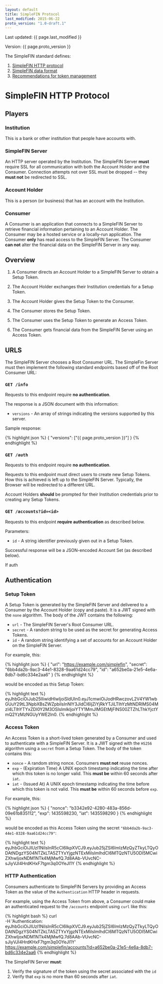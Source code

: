 ```yaml
---
layout: default
title: SimpleFIN Protocol
last_modified: 2015-06-22
proto_version: "1.0-draft.1"
---
```



Last updated: {{ page.last_modified }}

Version: {{ page.proto_version }}

The SimpleFIN standard defines:

1. [SimpleFIN HTTP protocol](#simplefin-http-protocol)
2. [SimpleFIN data format](#data-format)
3. [Recommendations for token management](#recommendations)


# SimpleFIN HTTP Protocol #

## Players ##

### Institution ###

This is a bank or other institution that people have accounts with.


### SimpleFIN Server ###

An HTTP server operated by the Institution.  The SimpleFIN Server **must** require SSL for all communication with both the Account Holder and the Consumer.  Connection attempts not over SSL must be dropped -- they **must not** be redirected to SSL.


### Account Holder ###

This is a person (or business) that has an account with the Institution.



### Consumer ###

A Consumer is an application that connects to a SimpleFIN Server to retrieve financial information pertaining to an Account Holder.  The Consumer may be a hosted service or a locally-run application.  The Consumer **only** has read access to the SimpleFIN Server.  The Consumer **can not** alter the financial data on the SimpleFIN Server in any way.


## Overview ##

1. A Consumer directs an Account Holder to a SimpleFIN Server to obtain a Setup Token.

2. The Account Holder exchanges their Institution credentials for a Setup Token.

3. The Account Holder gives the Setup Token to the Consumer.

4. The Consumer stores the Setup Token.

5. The Consumer uses the Setup Token to generate an Access Token.

6. The Consumer gets financial data from the SimpleFIN Server using an Access Token.


## URLS ##

The SimpleFIN Server chooses a Root Consumer URL.  The SimpleFin Server must then implement the following standard endpoints based off of the Root Consumer URL:

### `GET /info` ###

Requests to this endpoint require **no authentication**.

The response is a JSON document with this information:

- `versions` - An array of strings indicating the versions supported by this server.

Sample response:

{% highlight json %}
{
  "versions": ["{{ page.proto_version }}"]
}
{% endhighlight %}


### `GET /auth` ###

Requests to this endpoint require **no authentication**.

Requests to this endpoint must direct users to create new Setup Tokens.  How this is achieved is left up to the SimpleFIN Server.  Typically, the Browser will be redirected to a different URL.

Account Holders **should** be prompted for their Institution credentials prior to creating any Setup Tokens.

### `GET /accounts?id=<id>` ###

Requests to this endpoint **require authentication** as described below.

Parameters:

- `id` - A string identifier previously given out in a Setup Token.

Successful response will be a JSON-encoded Account Set (as described below).

If auth

## Authentication ##

### Setup Token ###

A Setup Token is generated by the SimpleFIN Server and delivered to a Consumer by the Account Holder (copy and paste).  It is a JWT signed with the `none` algorithm.  The body of the JWT contains the following:

- `url` - The SimpleFIN Server's Root Consumer URL.
- `secret` - A random string to be used as the secret for generating Access Tokens.
- `id` - A random string identifying a set of accounts for an Account Holder on the SimpleFIN Server.

For example, this:

{% highlight json %}
{
  "url": "https://example.com/simplefin",
  "secret": "6bb4da2b-9ac3-44e1-8328-9aa61d24cc79",
  "id": "a652be0a-21e5-4e6a-8db7-bd6c334e2aa6"
}
{% endhighlight %}

would be encoded as this Setup Token:

{% highlight text %}
eyJhbGciOiJub25lIiwidHlwIjoiSldUIn0.eyJ1cmwiOiJodHRwczovL2V4YW1wbGUuY29tL3NpbXBsZWZpbiIsInNlY3JldCI6IjZiYjRkYTJiLTlhYzMtNDRlMS04MzI4LTlhYTYxZDI0Y2M3OSIsImlkIjoiYTY1MmJlMGEtMjFlNS00ZTZhLThkYjctYmQ2YzMzNGUyYWE2In0.
{% endhighlight %}


### Access Token ###

An Access Token is a short-lived token generated by a Consumer and used to authenticate with a SimpleFIN Server.  It is a JWT signed with the `HS256` algorithm using a `secret` from a Setup Token.  The body of the token contains this:

- `nonce` - A random string nonce.  Consumers **must not** reuse nonces.
- `exp` - (Expiration Time) A UNIX epoch timestamp indicating the time after which this token is no longer valid.  This **must be** within 60 seconds after `iat`.
- `iat` - (Issued At) A UNIX epoch timestamp indicating the time before which this token is not valid.  This **must be** within 60 seconds before `exp`.

For example, this:

{% highlight json %}
{
  "nonce": "b3342e92-4280-483a-856d-09e61b835112",
  "exp": 1435598230,
  "iat": 1435598290
}
{% endhighlight %}

would be encoded as this Access Token using the secret `"6bb4da2b-9ac3-44e1-8328-9aa61d24cc79"`:

{% highlight text %}
eyJhbGciOiJIUzI1NiIsInR5cCI6IkpXVCJ9.eyJub25jZSI6ImIzMzQyZTkyLTQyODAtNDgzYS04NTZkLTA5ZTYxYjgzNTExMiIsImlhdCI6MTQzNTU5ODI5MCwiZXhwIjoxNDM1NTk4MjMwfQ.7d8AAb-VUvcNC-sJiyVJI4HrdKHxF7tgm3q0OYeJI1Y
{% endhighlight %}

### HTTP Authentication ###

Consumers authenticate to SimpleFIN Servers by providing an Access Token as the value of the `Authentication` HTTP header in requests.

For example, using the Access Token from above, a Consumer could make an authenticated request to the `/accounts` endpoint using `curl` like this:

{% highlight bash %}
curl \
  -H 'Authentication: eyJhbGciOiJIUzI1NiIsInR5cCI6IkpXVCJ9.eyJub25jZSI6ImIzMzQyZTkyLTQyODAtNDgzYS04NTZkLTA5ZTYxYjgzNTExMiIsImlhdCI6MTQzNTU5ODI5MCwiZXhwIjoxNDM1NTk4MjMwfQ.7d8AAb-VUvcNC-sJiyVJI4HrdKHxF7tgm3q0OYeJI1Y' \
  https://example.com/simplefin/accounts?id=a652be0a-21e5-4e6a-8db7-bd6c334e2aa6
{% endhighlight %}

The SimpleFIN Server **must**:

1. Verify the signature of the token using the secret associated with the `id`
2. Verify that `exp` is no more than 60 seconds after `iat`.
